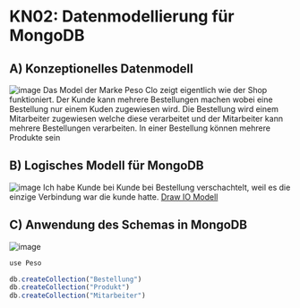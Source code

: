 # KN02: Datenmodellierung für MongoDB

## A) Konzeptionelles Datenmodell
![image](https://github.com/Ilija44/m165/assets/113606362/b4b3c0cc-74cd-470e-9c1f-895215b9d9f2)
Das Model der Marke Peso Clo zeigt eigentlich wie der Shop funktioniert. Der Kunde kann mehrere Bestellungen machen wobei eine Bestellung nur einem Kuden zugewiesen wird. Die Bestellung wird einem Mitarbeiter zugewiesen welche diese verarbeitet und der Mitarbeiter kann mehrere Bestellungen verarbeiten. In einer Bestellung können mehrere Produkte sein 


## B) Logisches Modell für MongoDB
![image](https://github.com/Ilija44/m165/assets/113606362/2203b72c-b911-4c8a-9c87-bbb338cc2466)
Ich habe Kunde bei Kunde bei Bestellung verschachtelt, weil es die einzige Verbindung war die kunde hatte.
[Draw IO Modell](https://drive.google.com/file/d/1zdnR1fZeUcugByuFwWSfddzWhCgjomyj/view?usp=sharing)


## C) Anwendung des Schemas in MongoDB
![image](https://github.com/Ilija44/m165/assets/113606362/99318646-5e27-4d23-bbe0-0ce31ee6dbd0)

```js
use Peso

db.createCollection("Bestellung")
db.createCollection("Produkt")
db.createCollection("Mitarbeiter")
```

